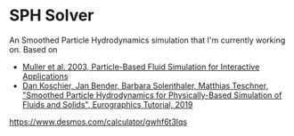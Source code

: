 # SPH Solver

An Smoothed Particle Hydrodynamics simulation that I'm currently working on. Based on 

 * [Muller et al. 2003, Particle-Based Fluid Simulation for Interactive Applications](https://matthias-research.github.io/pages/publications/sca03.pdf)
 * [Dan Koschier, Jan Bender, Barbara Solenthaler, Matthias Teschner, "Smoothed Particle Hydrodynamics for Physically-Based Simulation of Fluids and Solids", Eurographics Tutorial, 2019](https://interactivecomputergraphics.github.io/SPH-Tutorial/pdf/SPH_Tutorial.pdf)

https://www.desmos.com/calculator/gwhf6t3lqs

